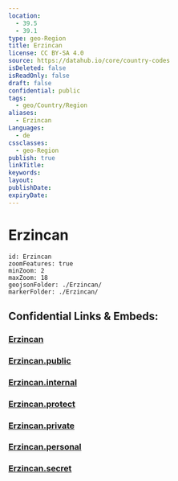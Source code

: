 ```yaml
---
location:
  - 39.5
  - 39.1
type: geo-Region
title: Erzincan
license: CC BY-SA 4.0
source: https://datahub.io/core/country-codes
isDeleted: false
isReadOnly: false
draft: false
confidential: public
tags:
  - geo/Country/Region
aliases:
  - Erzincan
Languages:
  - de
cssclasses:
  - geo-Region
publish: true
linkTitle:
keywords:
layout:
publishDate:
expiryDate:
---
```


# Erzincan

```leaflet
id: Erzincan
zoomFeatures: true 
minZoom: 2 
maxZoom: 18
geojsonFolder: ./Erzincan/
markerFolder: ./Erzincan/
```


## Confidential Links & Embeds: 

### [Erzincan](/_Standards/Earth/Continent/Europe/Europe~East/Turkey/Provinces~Turkey/Erzincan.md) 

### [Erzincan.public](/_public/Earth/Continent/Europe/Europe~East/Turkey/Provinces~Turkey/Erzincan.public.md) 

### [Erzincan.internal](/_internal/Earth/Continent/Europe/Europe~East/Turkey/Provinces~Turkey/Erzincan.internal.md) 

### [Erzincan.protect](/_protect/Earth/Continent/Europe/Europe~East/Turkey/Provinces~Turkey/Erzincan.protect.md) 

### [Erzincan.private](/_private/Earth/Continent/Europe/Europe~East/Turkey/Provinces~Turkey/Erzincan.private.md) 

### [Erzincan.personal](/_personal/Earth/Continent/Europe/Europe~East/Turkey/Provinces~Turkey/Erzincan.personal.md) 

### [Erzincan.secret](/_secret/Earth/Continent/Europe/Europe~East/Turkey/Provinces~Turkey/Erzincan.secret.md)

